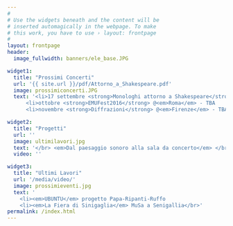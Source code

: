```yaml
---
#
# Use the widgets beneath and the content will be
# inserted automagically in the webpage. To make
# this work, you have to use › layout: frontpage
#
layout: frontpage
header:
  image_fullwidth: banners/ele_base.JPG

widget1:
  title: "Prossimi Concerti"
  url: '{{ site.url }}/pdf/Attorno_a_Shakespeare.pdf'
  image: prossimiconcerti.JPG
  text: '<li>17 settembre <strong>Monologhi attorno a Shakespeare</strong> @<em>Palazzo Braschi</em> di Roma
      <li>ottobre <strong>EMUFest2016</strong> @<em>Roma</em> - TBA
      <li>novembre <strong>Diffrazioni</strong> @<em>Firenze</em> - TBA </br>'

widget2:
  title: "Progetti"
  url: ''
  image: ultimilavori.jpg
  text: '</br> <em>Dal paesaggio sonoro alla sala da concerto</em> </br> manifestazione in cui verra presentata la mia prima installazione presso l’Accademia Filarmonica Romana </br>'
  video: ''

widget3:
  title: "Ultimi Lavori"
  url: '/media/video/'
  image: prossimieventi.jpg
  text: '
    <li><em>UBUNTU</em> progetto Papa-Ripanti-Ruffo
    <li><em>La Fiera di Sinigaglia</em> MuSa a Senigallia</br>'
permalink: /index.html
---
```


<!-- <div id="videoModal" class="reveal-modal large" data-reveal="">
  <div class="flex-video widescreen vimeo" style="display: block;">
    <iframe width="1280" height="720" src="https://www.youtube.com/embed/3b5zCFSmVvU" frameborder="0" allowfullscreen></iframe>
  </div>
  <a class="close-reveal-modal">&#215;</a>
</div> -->
